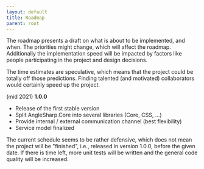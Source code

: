 ```yaml
---
layout: default
title: Roadmap
parent: root
---
```

The roadmap presents a draft on what is about to be implemented, and when. The priorities might change, which will affect the roadmap. Additionally the implementation speed will be impacted by factors like people participating in the project and design decisions.

The time estimates are speculative, which means that the project could be totally off those predictions. Finding talented (and motivated) collaborators would certainly speed up the project.

(mid 2021) **1.0.0**

- Release of the first stable version
- Split AngleSharp.Core into several libraries (Core, CSS, ...)
- Provide internal / external communication channel (best flexibility)
- Service model finalized

The current schedule seems to be rather defensive, which does not mean the project will be "finished", i.e., released in version 1.0.0, before the given date. If there is time left, more unit tests will be written and the general code quality will be increased.
